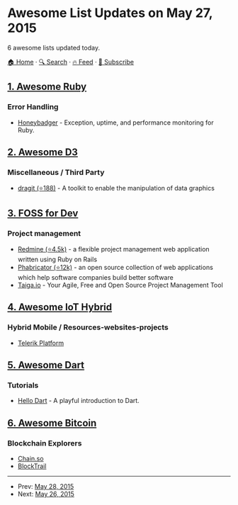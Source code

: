 # Awesome List Updates on May 27, 2015

6 awesome lists updated today.

[🏠 Home](/README.md) · [🔍 Search](https://www.trackawesomelist.com/search/) · [🔥 Feed](https://www.trackawesomelist.com/rss.xml) · [📮 Subscribe](https://trackawesomelist.us17.list-manage.com/subscribe?u=d2f0117aa829c83a63ec63c2f&id=36a103854c)



## [1. Awesome Ruby](/content/markets/awesome-ruby/README.md)

### Error Handling

*   [Honeybadger](https://www.honeybadger.io/) - Exception, uptime, and performance monitoring for Ruby.

## [2. Awesome D3](/content/wbkd/awesome-d3/README.md)

### Miscellaneous / Third Party

*   [dragit (⭐188)](https://github.com/romsson/dragit) - A toolkit to enable the manipulation of data graphics

## [3. FOSS for Dev](/content/tvvocold/FOSS-for-Dev/README.md)

### Project management

*   [Redmine (⭐4.5k)](https://github.com/redmine/redmine) - a flexible project management web application written using Ruby on Rails
*   [Phabricator (⭐12k)](https://github.com/phacility/phabricator) - an open source collection of web applications which help software companies build better software
*   [Taiga.io](https://github.com/taigaio) - Your Agile, Free and Open Source Project Management Tool

## [4. Awesome IoT Hybrid](/content/weblancaster/awesome-IoT-hybrid/README.md)

### Hybrid Mobile / Resources-websites-projects

*   [Telerik Platform](http://www.telerik.com/platform)

## [5. Awesome Dart](/content/yissachar/awesome-dart/README.md)

### Tutorials

*   [Hello Dart](http://code.makery.ch/library/hello-dart/) - A playful introduction to Dart.

## [6. Awesome Bitcoin](/content/igorbarinov/awesome-bitcoin/README.md)

### Blockchain Explorers

*   [Chain.so](http://chain.so)
*   [BlockTrail](https://www.blocktrail.com/BTC)

---

- Prev: [May 28, 2015](/content/2015/05/28/README.md)
- Next: [May 26, 2015](/content/2015/05/26/README.md)